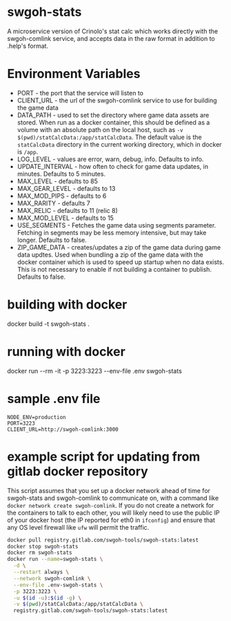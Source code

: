 # swgoh-stats

A microservice version of Crinolo's stat calc which works directly with the swgoh-comlink service, and accepts data in the raw format in addition to .help's format.

# Environment Variables

- PORT - the port that the service will listen to
- CLIENT_URL - the url of the swgoh-comlink service to use for building the game data
- DATA_PATH - used to set the directory where game data assets are stored. When run as a docker container, this should be defined as a volume with an absolute path on the local host, such as `-v $(pwd)/statCalcData:/app/statCalcData`.  The default value is the `statCalcData` directory in the current working directory, which in docker is `/app`.
- LOG_LEVEL - values are error, warn, debug, info.  Defaults to info.
- UPDATE_INTERVAL - how often to check for game data updates, in minutes.  Defaults to 5 minutes.
- MAX_LEVEL - defaults to 85
- MAX_GEAR_LEVEL - defaults to 13
- MAX_MOD_PIPS - defaults to 6
- MAX_RARITY - defaults 7
- MAX_RELIC - defaults to 11 (relic 8)
- MAX_MOD_LEVEL - defaults to 15
- USE_SEGMENTS - Fetches the game data using segments parameter. Fetching in segments may be less memory intensive, but may take longer.  Defaults to false.
- ZIP_GAME_DATA - creates/updates a zip of the game data during game data updtes.  Used when bundling a zip of the game data with the docker container which is used to speed up startup when no data exists.  This is not necessary to enable if not building a container to publish.  Defaults to false.

# building with docker
docker build -t swgoh-stats .

# running with docker

docker run --rm -it -p 3223:3223 --env-file .env swgoh-stats

# sample .env file

```
NODE_ENV=production
PORT=3223
CLIENT_URL=http://swgoh-comlink:3000
```

# example script for updating from gitlab docker repository

This script assumes that you set up a docker network ahead of time for swgoh-stats and swgoh-comlink to communicate on, with a command like `docker network create swgoh-comlink`.  If you do not create a network for the containers to talk to each other, you will likely need to use the public IP of your docker host (the IP reported for eth0 in `ifconfig`) and ensure that any OS level firewall like `ufw` will permit the traffic.

```sh
docker pull registry.gitlab.com/swgoh-tools/swgoh-stats:latest
docker stop swgoh-stats
docker rm swgoh-stats
docker run --name=swgoh-stats \
  -d \
  --restart always \
  --network swgoh-comlink \
  --env-file .env-swgoh-stats \
  -p 3223:3223 \
  -u $(id -u):$(id -g) \
  -v $(pwd)/statCalcData:/app/statCalcData \
  registry.gitlab.com/swgoh-tools/swgoh-stats:latest
```